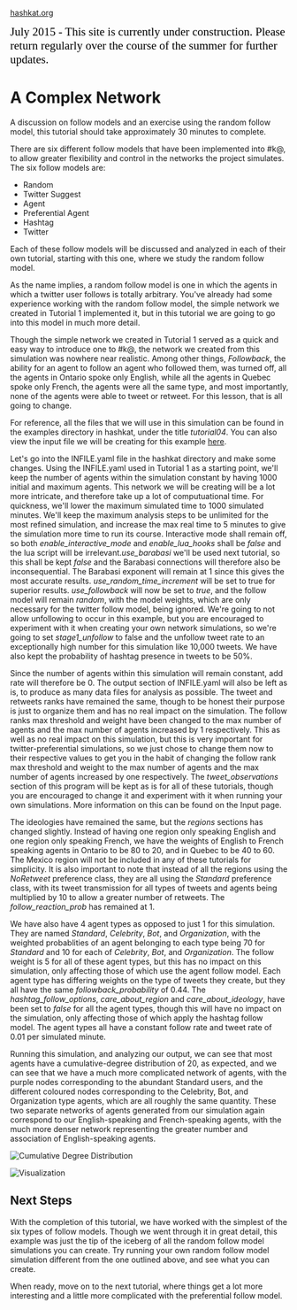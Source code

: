 [hashkat.org](http://hashkat.org)

<span style="color:black; font-family:Georgia; font-size:1.5em;">July 2015 - This site is currently under construction. Please return regularly over the course of the summer for further updates. </span>

# A Complex Network

A discussion on follow models and an exercise using the random follow model, this tutorial should take approximately 30 minutes to complete.

There are six different follow models that have been implemented into #k@, to allow greater flexibility and control in the networks the project simulates.
The six follow models are:

* Random
* Twitter Suggest
* Agent
* Preferential Agent
* Hashtag
* Twitter

Each of these follow models will be discussed and analyzed in each of their own tutorial, starting with this one, where we study the random follow model.

As the name implies, a random follow model is one in which the agents in which a twitter user follows is totally arbitrary.
You've already had some experience working with the random follow model, the simple network we created in Tutorial 1 implemented it,
but in this tutorial we are going to go into this model in much more detail.

Though the simple network we created in Tutorial 1 served as a quick and easy way to introduce one to #k@, the network we created from this
simulation was nowhere near realistic. Among other things, *Followback*, the ability for an agent to follow an agent who followed them,
was turned off, all the agents in Ontario spoke only English, while all the agents in Quebec spoke only
French, the agents were all the same type, and most importantly, none of the agents were able to tweet or retweet. For this lesson,
that is all going to change.

For reference, all the files that we will use in this simulation can be found in the examples directory in hashkat, under the title *tutorial04*.
You can also view the input file we will be creating for this example [here](https://github.com/hashkat/hashkat/blob/master/examples/tutorial04/INFILE.yaml).

Let's go into the INFILE.yaml file in the hashkat directory and make some changes. Using the INFILE.yaml used in Tutorial 1 as a starting point,
we'll keep the number of agents within the
simulation constant by having 1000 initial and maximum agents. This network we will be creating will be a lot more intricate,
and therefore take up a lot of computuational time. For quickness, we'll lower the maximum simulated time to 1000 simulated minutes.
We'll keep the maximum analysis steps to be unlimited for the most refined simulation, and increase the max real time to 5 minutes
to give the simulation more time to run its course. Interactive mode shall remain off, so both *enable_interactive_mode* and
*enable_lua_hooks* shall be *false* and the lua script will be irrelevant.*use_barabasi* we'll be used next tutorial,
so this shall be kept *false* and the Barabasi connections will therefore also be inconsequential.
The Barabasi exponent will remain at 1 since this gives the most accurate results. *use_random_time_increment* will be set to true
for superior results. *use_followback* will now be set to *true*, and the follow model will remain *random*, with the model weights,
which are only necessary for the twitter follow model, being ignored. We're going to not allow unfollowing to occur in this example,
but you are encouraged to experiment with it when creating your own network simulations, so we're going to set *stage1_unfollow* to false
and the unfollow tweet rate to an exceptionally high number for this simulation like 10,000 tweets.
We have also kept the probability of hashtag presence in tweets to be 50%.

Since the number of agents within this simulation will remain constant, add rate will therefore be 0. The output section of INFILE.yaml
will also be left as is, to produce as many data files for analysis as possible. The tweet and retweets ranks have remained the same,
though to be honest their purpose is just to organize them and has no real impact on the simulation. The follow ranks max threshold
and weight have been changed to the max number of agents and the max number of agents increased by 1 respectively. This as well as
no real impact on this simulation, but this is very important for twitter-preferential simulations, so we just chose to change them now
to their respective values to get you in the habit of changing the follow rank max threshold and weight to the max number of agents
and the max number of agents increased by one respectively. The *tweet_observations*
section of this program will be kept as is for all of these tutorials, though you are encouraged to change it and experiment with it
when running your own simulations. More information on this can be found on the Input page.

The ideologies have remained the same, but the *regions* sections has changed slightly. Instead of having one region only speaking
English and one region only speaking French, we have the weights of English to French speaking agents in Ontario to be 80 to 20,
and in Quebec to be 40 to 60. The Mexico region will not be included in any of these tutorials for simplicity. It is also important to
note that instead of all the regions using the *NoRetweet* preference class, they are all using the *Standard* preference class, with
its tweet transmission for all types of tweets and agents being multiplied by 10 to allow a greater number of retweets.
The *follow_reaction_prob* has remained at 1.

We have also have 4 agent types as opposed to just 1 for this simulation. They are named *Standard*, *Celebrity*, *Bot*,
and *Organization*, with the weighted probablities of an agent belonging to each type being 70 for *Standard* and 10 for each of
*Celebrity*, *Bot*, and *Organization*. The follow weight is 5 for all of these agent types, but this has no impact on this simulation,
only affecting those of which use the agent follow model. Each agent type has differing weights on the type of tweets they create,
but they all have the same *followback_probability* of 0.44. The *hashtag_follow_options*, *care_about_region* and *care_about_ideology*,
have been set to *false* for all the agent types, though this will have no impact on the simulation, only affecting those of which
apply the hashtag follow model. The agent types all have a constant follow rate and tweet rate of 0.01 per simulated minute.

Running this simulation, and analyzing our output, we can see that most
agents have a cumulative-degree distribution of 20, as expected, and we
can see that we have a much more complicated network of agents, with the purple nodes corresponding to the abundant Standard users, and
the different coloured nodes corresponding to the Celebrity, Bot, and Organization type agents, which are all roughly the same quantity.
These two separate networks of agents generated from our simulation again correspond to our English-speaking and French-speaking agents,
with the much more denser network representing the greater number and association of English-speaking agents.

![Cumulative Degree Distribution](/img/tutorial14/cumulative-degree_distribution_month_000.svg "Cumulative Degree Distribution")

![Visualization](/img/tutorial14/visualization.png "Visualization")

## Next Steps

With the completion of this tutorial, we have worked with the simplest of the six types of follow models.
Though we went through it in great detail, this example was just the tip of the iceberg of all the random follow model simulations you can
create. Try running your own random follow model simulation different from the one outlined above, and see what you can create.

When ready, move on to the next tutorial, where things get a lot more interesting and a little more complicated with the
preferential follow model.
